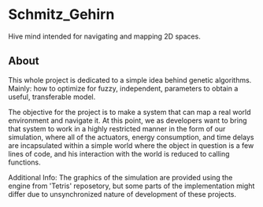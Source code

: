 # Schmitz_Gehirn
Hive mind intended for navigating and mapping 2D spaces.

## About
This whole project is dedicated to a simple idea behind genetic algorithms. Mainly: how to optimize for fuzzy, independent, parameters to obtain a useful, transferable model.

The objective for the project is to make a system that can map a real world environment and navigate it. 
At this point, we as developers want to bring that system to work in a highly restricted manner in the form of our simulation, where all of the actuators, energy consumption, and time delays are incapsulated within a simple world where the object in question is a few lines of code, and his interaction with the world is reduced to calling functions.



Additional Info:
	The graphics of the simulation are provided using the engine from 'Tetris' reposetory, but some parts of the implementation might differ due to unsynchronized nature of development of these projects. 

